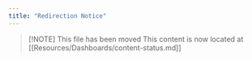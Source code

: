 ```yaml
---
title: "Redirection Notice"
---
```


> [\!NOTE] This file has been moved
> This content is now located at [[Resources/Dashboards/content-status.md]]


